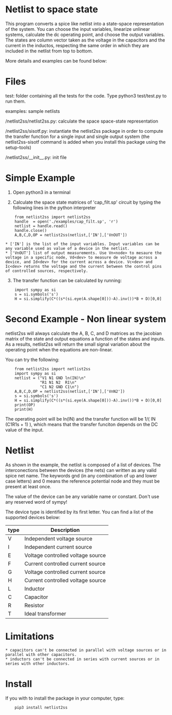 # Netlist to space state

This program converts a spice like netlist into a state-space representation of the system. You can choose the input variables, linearize unlinear systems, calculate the dc operating point, and choose the output variables. The states are column vector taken as the voltage in the capacitors and the current in the inductos, respecting the same order in which they are included in the netlist from top to bottom.

More details and examples can be found below:

# Files

test: folder containing all the tests for the code. Type python3 test/test.py to run them. 

examples: sample netlists

/netlist2ss/netlist2ss.py: calculate the space space-state representation

/netlist2ss/sisotf.py: instantiate the netlist2ss package in order to compute the transfer function for a single input and single output system (the netlist2ss-sisotf command is added when you install this package using the setup-tools)  

/netlist2ss/\_\_init\_\_.py: init file  

# Simple Example

1. Open python3 in a terminal

2. Calculate the space state matrices of 'cap_filt.sp' circuit by typing the following lines in the python interpreter

```
    from netlist2ss import netlist2ss 
    handle  = open('./examples/cap_filt.sp', 'r')
    netlist = handle.read()
    handle.close()
    A,B,C,D,OP = netlist2ss(netlist,['IN'],['VnOUT'])
```
    * ['IN'] is the list of the input variables. Input variables can be any variable used as value of a device in the netlist.
    * ['VnOUT'] list of output measurements. Use Vn<node> to mesaure the voltage in a specific node, Vd<dev> to measure de voltage across a device, and Id<dev> for the current across a device. Vc<dev> and Ic<dev> returns the voltage and the current between the control pins of controlled sources, respectively.

3. The transfer function can be calculated by running:

```
    import sympy as si
    s = si.symbols('s')
    H = si.simplify(C*((s*(si.eye(A.shape[0]))-A).inv())*B + D)[0,0]
```

# Second Example - Non linear system

netlist2ss will always calculate the A, B, C, and D matrices as the jacobian matrix of the state and output equations a function of the states and inputs. As a results, netlist2ss will return the small signal variation about the operating point when the equations are non-linear.

You can try the following:
```
    from netlist2ss import netlist2ss 
    import sympy as si
    netlist = ("V1 N1 GND ln(IN)\n"
               "R1 N1 N2  R1\n"
               "C1 N2 GND C1\n")
    A,B,C,D,OP = netlist2ss(netlist,['IN'],['VnN2']) 
    s = si.symbols('s')
    H = si.simplify(C*((s*(si.eye(A.shape[0]))-A).inv())*B + D)[0,0]
    print(OP)
    print(H)
```

The operating point will be ln(IN) and the transfer function will be 1/( IN (C1R1s + 1) ), which means that the transfer funciton depends on the DC value of the input.


# Netlist

As shown in the example, the netlist is composed of a list of devices. The interconections between the devices (the nets) can written as any valid spice net name. The keywords gnd (in any combination of up and lower case letters) and 0 means the reference potential node and they must be present at least once.  

The value of the device can be any variable name or constant. Don't use any reserved word of sympy! 

The device type is identified by its first letter. You can find a list of the supported devices below:

| type | Description                       |
| ---- | --------------------------------- |
| V    | Independent voltage source        |
| I    | Independent current source        |
| E    | Voltage controlled voltage source |
| F    | Current controlled current source |
| G    | Voltage controlled current source |
| H    | Current controlled voltage source |
| L    | Inductor                          |
| C    | Capacitor                         |
| R    | Resistor                          |
| T    | Ideal transformer                 |


# Limitations
    * capacitors can't be connected in parallel with voltage sources or in parallel with other capacitors.
    * inductors can't be connected in series with current sources or in series with other inductors.

# Install
If you with to install the package in your computer, type:

```
    pip3 install netlist2ss
```
